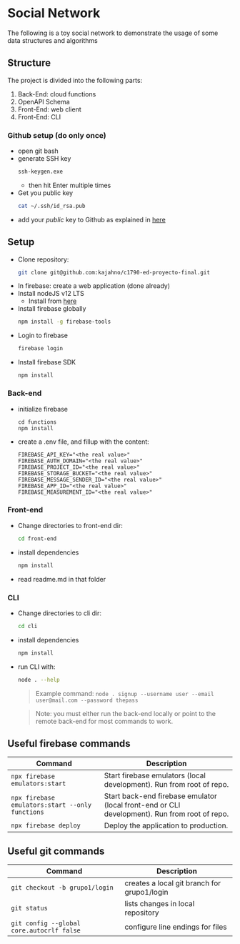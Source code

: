 # Social Network

The following is a toy social network to demonstrate the usage of some data structures and algorithms

## Structure

The project is divided into the following parts:

1. Back-End: cloud functions
2. OpenAPI Schema
3. Front-End: web client
4. Front-End: CLI 

### Github setup (do only once)

* open git bash
* generate SSH key 
    ```bash
    ssh-keygen.exe
    ```
    * then hit Enter multiple times
* Get you public key
    ```bash
    cat ~/.ssh/id_rsa.pub
    ```
* add your *public* key to Github as explained in [here](https://docs.github.com/en/authentication/connecting-to-github-with-ssh/adding-a-new-ssh-key-to-your-github-account)
## Setup
* Clone repository: 
    ```bash
    git clone git@github.com:kajahno/c1790-ed-proyecto-final.git
    ```
* In firebase: create a web application (done already)
* Install nodeJS v12 LTS
    * Install from [here](https://nodejs.org/download/release/latest-v12.x/node-v12.22.12-x64.msi)
* Install firebase globally 
    ```bash
    npm install -g firebase-tools
    ```
* Login to firebase 
    ```bash
    firebase login
    ```
* Install firebase SDK
    ```
    npm install
    ```

### Back-end

* initialize firebase
    ```
    cd functions
    npm install
    ```
* create a .env file, and fillup with the content:
    ```
    FIREBASE_API_KEY="<the real value>"
    FIREBASE_AUTH_DOMAIN="<the real value>"
    FIREBASE_PROJECT_ID="<the real value>"
    FIREBASE_STORAGE_BUCKET="<the real value>"
    FIREBASE_MESSAGE_SENDER_ID="<the real value>"
    FIREBASE_APP_ID="<the real value>"
    FIREBASE_MEASUREMENT_ID="<the real value>"
    ```

### Front-end

* Change directories to front-end dir:
    ```bash
    cd front-end
    ```
* install dependencies
    ```bash
    npm install
    ```
* read readme.md in that folder

### CLI

* Change directories to cli dir:
    ```bash
    cd cli
    ```
* install dependencies
    ```bash
    npm install
    ```
* run CLI with:
    ```bash
    node . --help
    ```
    > Example command: `node . signup --username user --email user@mail.com --password thepass`

    > Note: you must either run the back-end locally or point to the remote back-end for most commands to work.

## Useful firebase commands

| Command | Description |
|-------- | ----------- |
|`npx firebase emulators:start` | Start firebase emulators (local development). Run from root of repo. |
|`npx firebase emulators:start --only functions` | Start back-end firebase emulator (local front-end or CLI development). Run from root of repo. |
|`npx firebase deploy` | Deploy the application to production. |        

## Useful git commands

| Command | Description |
|-------- | ----------- |
|`git checkout -b grupo1/login` | creates a local git branch for grupo1/login |        
|`git status` | lists changes in local repository |        
| `git config --global core.autocrlf false` | configure line endings for files |
